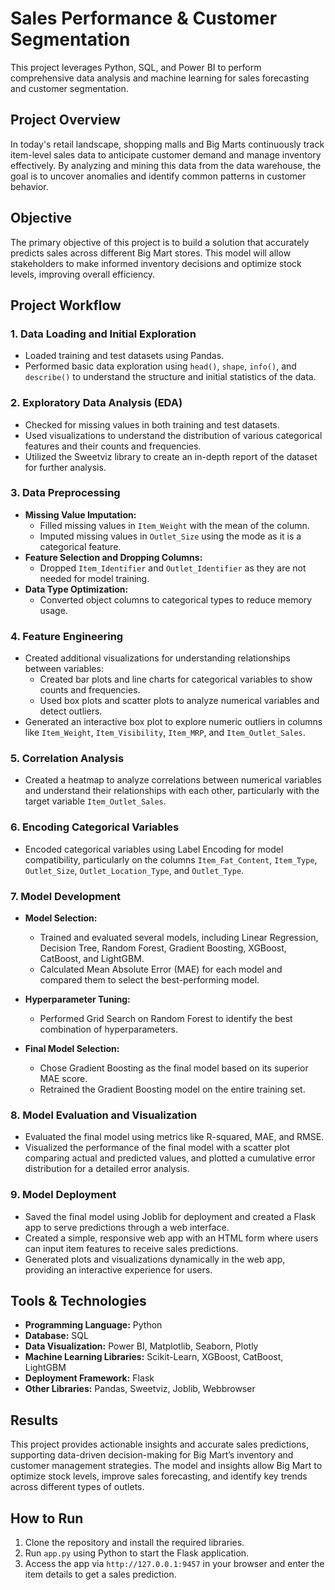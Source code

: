 # Sales Performance & Customer Segmentation

This project leverages Python, SQL, and Power BI to perform comprehensive data analysis and machine learning for sales forecasting and customer segmentation.

## Project Overview
In today's retail landscape, shopping malls and Big Marts continuously track item-level sales data to anticipate customer demand and manage inventory effectively. By analyzing and mining this data from the data warehouse, the goal is to uncover anomalies and identify common patterns in customer behavior.

## Objective
The primary objective of this project is to build a solution that accurately predicts sales across different Big Mart stores. This model will allow stakeholders to make informed inventory decisions and optimize stock levels, improving overall efficiency.

## Project Workflow

### 1. Data Loading and Initial Exploration
- Loaded training and test datasets using Pandas.
- Performed basic data exploration using `head()`, `shape`, `info()`, and `describe()` to understand the structure and initial statistics of the data.

### 2. Exploratory Data Analysis (EDA)
- Checked for missing values in both training and test datasets.
- Used visualizations to understand the distribution of various categorical features and their counts and frequencies.
- Utilized the Sweetviz library to create an in-depth report of the dataset for further analysis.

### 3. Data Preprocessing
- **Missing Value Imputation:**
  - Filled missing values in `Item_Weight` with the mean of the column.
  - Imputed missing values in `Outlet_Size` using the mode as it is a categorical feature.
- **Feature Selection and Dropping Columns:**
  - Dropped `Item_Identifier` and `Outlet_Identifier` as they are not needed for model training.
- **Data Type Optimization:**
  - Converted object columns to categorical types to reduce memory usage.
  
### 4. Feature Engineering
- Created additional visualizations for understanding relationships between variables:
  - Created bar plots and line charts for categorical variables to show counts and frequencies.
  - Used box plots and scatter plots to analyze numerical variables and detect outliers.
- Generated an interactive box plot to explore numeric outliers in columns like `Item_Weight`, `Item_Visibility`, `Item_MRP`, and `Item_Outlet_Sales`.

### 5. Correlation Analysis
- Created a heatmap to analyze correlations between numerical variables and understand their relationships with each other, particularly with the target variable `Item_Outlet_Sales`.

### 6. Encoding Categorical Variables
- Encoded categorical variables using Label Encoding for model compatibility, particularly on the columns `Item_Fat_Content`, `Item_Type`, `Outlet_Size`, `Outlet_Location_Type`, and `Outlet_Type`.

### 7. Model Development
- **Model Selection:**
  - Trained and evaluated several models, including Linear Regression, Decision Tree, Random Forest, Gradient Boosting, XGBoost, CatBoost, and LightGBM.
  - Calculated Mean Absolute Error (MAE) for each model and compared them to select the best-performing model.
  
- **Hyperparameter Tuning:**
  - Performed Grid Search on Random Forest to identify the best combination of hyperparameters.
  
- **Final Model Selection:**
  - Chose Gradient Boosting as the final model based on its superior MAE score.
  - Retrained the Gradient Boosting model on the entire training set.

### 8. Model Evaluation and Visualization
- Evaluated the final model using metrics like R-squared, MAE, and RMSE.
- Visualized the performance of the final model with a scatter plot comparing actual and predicted values, and plotted a cumulative error distribution for a detailed error analysis.

### 9. Model Deployment
- Saved the final model using Joblib for deployment and created a Flask app to serve predictions through a web interface.
- Created a simple, responsive web app with an HTML form where users can input item features to receive sales predictions.
- Generated plots and visualizations dynamically in the web app, providing an interactive experience for users.

## Tools & Technologies
- **Programming Language:** Python
- **Database:** SQL
- **Data Visualization:** Power BI, Matplotlib, Seaborn, Plotly
- **Machine Learning Libraries:** Scikit-Learn, XGBoost, CatBoost, LightGBM
- **Deployment Framework:** Flask
- **Other Libraries:** Pandas, Sweetviz, Joblib, Webbrowser

## Results
This project provides actionable insights and accurate sales predictions, supporting data-driven decision-making for Big Mart’s inventory and customer management strategies. The model and insights allow Big Mart to optimize stock levels, improve sales forecasting, and identify key trends across different types of outlets.

## How to Run
1. Clone the repository and install the required libraries.
2. Run `app.py` using Python to start the Flask application.
3. Access the app via `http://127.0.0.1:9457` in your browser and enter the item details to get a sales prediction.
